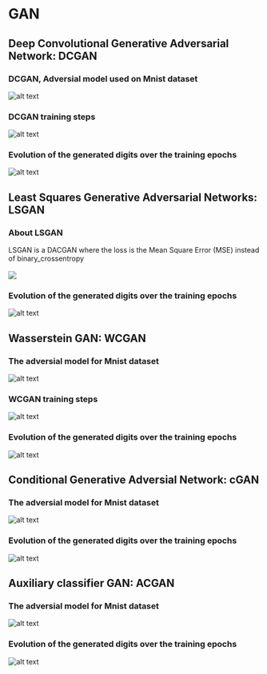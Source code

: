 # GAN



## Deep Convolutional Generative Adversarial Network: DCGAN

### DCGAN, Adversial model used on Mnist dataset
![alt text](https://github.com/nakmuayFarang/Testing-on-minst-MNIST/blob/master/img/GAN/dcgan.jpg)

### DCGAN training steps
![alt text](https://github.com/nakmuayFarang/Testing-on-minst-MNIST/blob/master/img/GAN/dcgan2.jpg)

### Evolution of the generated digits over the training epochs 
![alt text](https://github.com/nakmuayFarang/Testing-on-minst-MNIST/blob/master/img/GAN/dcgan.gif)



## Least Squares Generative Adversarial Networks: LSGAN

### About LSGAN
LSGAN is a DACGAN where the loss is the Mean Square Error (MSE) instead of binary_crossentropy <br>
<br>
 <img src='https://render.githubusercontent.com/render/math?math=$ \displaystyle MSE( x,\hat{x}) = \sum_{i \in \mathcal{I} } ( x_{i} - \hat{x}_{i} )^{2}$'>



### Evolution of the generated digits over the training epochs 
![alt text](https://github.com/nakmuayFarang/Testing-on-minst-MNIST/blob/master/img/GAN/lsgan.gif)



## Wasserstein GAN: WCGAN

### The adversial model for Mnist dataset
![alt text](https://github.com/nakmuayFarang/Testing-on-minst-MNIST/blob/master/img/GAN/wgan2.jpg)

### WCGAN training steps
![alt text](https://github.com/nakmuayFarang/Testing-on-minst-MNIST/blob/master/img/GAN/wgan1.jpg)

### Evolution of the generated digits over the training epochs 
![alt text](https://github.com/nakmuayFarang/Testing-on-minst-MNIST/blob/master/img/GAN/wgan.gif)




## Conditional Generative Adversial Network: cGAN

### The adversial model for Mnist dataset
![alt text](https://github.com/nakmuayFarang/Testing-on-minst-MNIST/blob/master/img/GAN/cgan.jpg)

### Evolution of the generated digits over the training epochs 
![alt text](https://github.com/nakmuayFarang/Testing-on-minst-MNIST/blob/master/img/GAN/cgan.gif)


## Auxiliary classifier GAN: ACGAN

### The adversial model for Mnist dataset
![alt text](https://github.com/nakmuayFarang/Testing-on-minst-MNIST/blob/master/img/GAN/acgan.jpg)


### Evolution of the generated digits over the training epochs 
![alt text](https://github.com/nakmuayFarang/Testing-on-minst-MNIST/blob/master/img/GAN/ACGAN.gif)
